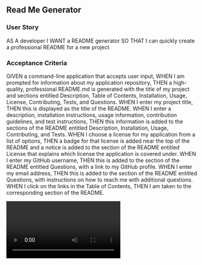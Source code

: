 ## Read Me Generator 

### User Story 
AS A developer
I WANT a README generator
SO THAT I can quickly create a professional README for a new project

### Acceptance Criteria
GIVEN a command-line application that accepts user input,
WHEN I am prompted for information about my application repository,
THEN a high-quality, professional README.md is generated with the title of my project and sections entitled Description, Table of Contents, Installation, Usage, License, Contributing, Tests, and Questions.
WHEN I enter my project title,
THEN this is displayed as the title of the README.
WHEN I enter a description, installation instructions, usage information, contribution guidelines, and test instructions,
THEN this information is added to the sections of the README entitled Description, Installation, Usage, Contributing, and Tests.
WHEN I choose a license for my application from a list of options,
THEN a badge for that license is added near the top of the README and a notice is added to the section of the README entitled License that explains which license the application is covered under.
WHEN I enter my GitHub username,
THEN this is added to the section of the README entitled Questions, with a link to my GitHub profile.
WHEN I enter my email address,
THEN this is added to the section of the README entitled Questions, with instructions on how to reach me with additional questions. 
WHEN I click on the links in the Table of Contents,
THEN I am taken to the corresponding section of the README.

<video src="https://drive.google.com/file/d/1gN22sH9c1BNeI_zyACZl8SSaGY0yCXx0/view"></video>
